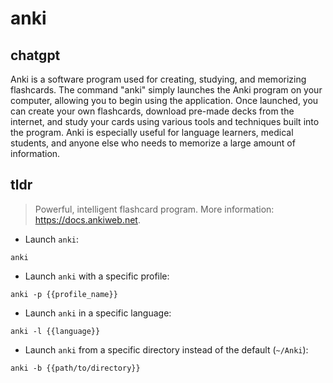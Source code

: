 # anki 
## chatgpt 
Anki is a software program used for creating, studying, and memorizing flashcards. The command "anki" simply launches the Anki program on your computer, allowing you to begin using the application. Once launched, you can create your own flashcards, download pre-made decks from the internet, and study your cards using various tools and techniques built into the program. Anki is especially useful for language learners, medical students, and anyone else who needs to memorize a large amount of information. 

## tldr 
 
> Powerful, intelligent flashcard program.
> More information: <https://docs.ankiweb.net>.

- Launch `anki`:

`anki`

- Launch `anki` with a specific profile:

`anki -p {{profile_name}}`

- Launch `anki` in a specific language:

`anki -l {{language}}`

- Launch `anki` from a specific directory instead of the default (`~/Anki`):

`anki -b {{path/to/directory}}`
